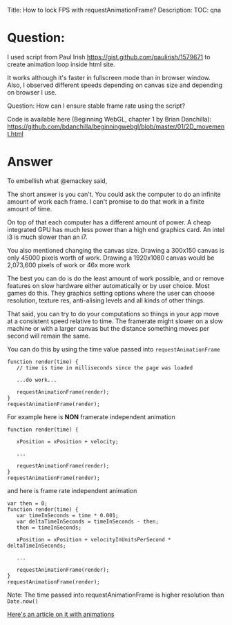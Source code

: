 Title: How to lock FPS with requestAnimationFrame?
Description:
TOC: qna

# Question:

I used script from Paul Irish 
https://gist.github.com/paulirish/1579671
to create animation loop inside html site.

It works although it's faster in fullscreen mode than in browser window.
Also, I observed different speeds depending on canvas size and depending on browser I use. 

Question: How can I ensure stable frame rate using the script? 

Code is available here (Beginning WebGL, chapter 1 by Brian Danchilla): 
https://github.com/bdanchilla/beginningwebgl/blob/master/01/2D_movement.html

# Answer

To embellish what @emackey said,

The short answer is you can't. You could ask the computer to do an infinite amount of work each frame. I can't promise to do that work in a finite amount of time.

On top of that each computer has a different amount of power. A cheap integrated GPU has much less power than a high end graphics card. An intel i3 is much slower than an i7.

You also mentioned changing the canvas size. Drawing a 300x150 canvas is only 45000 pixels worth of work. Drawing a 1920x1080 canvas would be 2,073,600 pixels of work or 46x more work

The best you can do is do the least amount of work possible, and or remove features on slow hardware either automatically or by user choice. Most games do this. They graphics setting options where the user can choose resolution, texture res, anti-alising levels and all kinds of other things.

That said, you can try to do your computations so things in your app move at a consistent speed relative to time. The framerate might slower on a slow machine or with a larger canvas but the distance something moves per second will remain the same.

You can do this by using the time value passed into `requestAnimationFrame`

    function render(time) {
       // time is time in milliseconds since the page was loaded
       
       ...do work...
    
       requestAnimationFrame(render);
    }
    requestAnimationFrame(render);

For example here is **NON** framerate independent animation

    function render(time) {
       
       xPosition = xPosition + velocity;

       ...
    
       requestAnimationFrame(render);
    }
    requestAnimationFrame(render);

and here is frame rate independent animation


    var then = 0;
    function render(time) {
       var timeInSeconds = time * 0.001;
       var deltaTimeInSeconds = timeInSeconds - then;
       then = timeInSeconds;

       xPosition = xPosition + velocityInUnitsPerSecond * deltaTimeInSeconds;

       ...
    
       requestAnimationFrame(render);
    }
    requestAnimationFrame(render);

Note: The time passed into requestAnimationFrame is higher resolution than `Date.now()`

[Here's an article on it with animations](http://webglfundamentals.org/webgl/lessons/webgl-animation.html)
